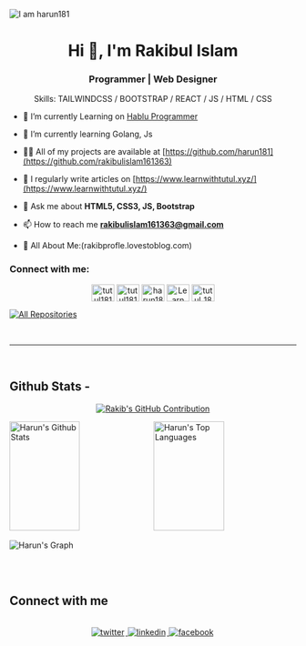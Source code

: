 ![I am harun181](https://github.com/harun181/harun181/blob/main/code.png)

<h1 align="center">Hi 👋, I'm Rakibul Islam</h1>
<h3 align="center">Programmer | Web Designer</h3>

<div align="center">
Skills: TAILWINDCSS / BOOTSTRAP / REACT / JS / HTML / CSS

</div>

- 🔭 I’m currently Learning on [Hablu Programmer](https://www.hablu-programmer.com/)

- 🌱 I’m currently learning Golang, Js

- 👨‍💻 All of my projects are available at [https://github.com/harun181](https://github.com/rakibulislam161363)

- 📝 I regularly write articles on [https://www.learnwithtutul.xyz/](https://www.learnwithtutul.xyz/)

- 💬 Ask me about **HTML5, CSS3, JS, Bootstrap**

- 📫 How to reach me **rakibulislam161363@gmail.com**

- 📄 All About Me:(rakibprofle.lovestoblog.com)

<h3 align="left">Connect with me:</h3>

<p align="center">
<a href="https://www.facebook.com/profile.php?id=100029291064290" target="blank"><img align="center" src="https://raw.githubusercontent.com/rahuldkjain/github-profile-readme-generator/master/src/images/icons/Social/facebook.svg" alt="tutul181" height="30" width="40" /></a>
<a href="https://x.com/rakibul161363" target="blank"><img align="center" src="https://raw.githubusercontent.com/rahuldkjain/github-profile-readme-generator/master/src/images/icons/Social/twitter.svg" alt="tutul181" height="30" width="40" /></a>
<a href="https://www.linkedin.com/in/rakibul-islam-76a8aa2b0/" target="blank"><img align="center" src="https://raw.githubusercontent.com/rahuldkjain/github-profile-readme-generator/master/src/images/icons/Social/linked-in-alt.svg" alt="harun181" height="30" width="40" /></a>
<a href="https://www.youtube.com/channel/UC4cvBkNafwqX9Y7jKincbCQ" target="blank"><img align="center" src="https://raw.githubusercontent.com/rahuldkjain/github-profile-readme-generator/master/src/images/icons/Social/youtube.svg" alt="Learn With Tutul" height="30" width="40" /></a>
<a href="https://www.instagram.com/rakibulislam1613639100?igsh=aTNvZm1jYnNkNDFj" target="blank"><img align="center" src="https://raw.githubusercontent.com/rahuldkjain/github-profile-readme-generator/master/src/images/icons/Social/instagram.svg" alt="tutul_181" height="30" width="40" /></a>
</p>
<p align="left">
  <a href="https://github.com/rakibulislam161363?tab=repositories" target="_blank"><img alt="All Repositories" title="All Repositories" src="https://img.shields.io/badge/-All%20Repos-2962FF?style=for-the-badge&logo=koding&logoColor=white"/></a>
</p>

<br/>
<hr/>
<br/>

## Github Stats -

<p align="center">
  <a href="https://github.com/rakibulislam161363">
    <img src="https://github-profile-summary-cards.vercel.app/api/cards/profile-details?username=rakibulislam161363&theme=radical" alt="Rakib's GitHub Contribution"/>
  </a>
</p>

<a> 
    <a href="https://github.com/rakibulislam161363"><img alt="Harun's Github Stats" src="https://denvercoder1-github-readme-stats.vercel.app/api?username=rakibulislam161363&show_icons=true&count_private=true&theme=react&border_color=7F3FBF&bg_color=0D1117&title_color=F85D7F&icon_color=F8D866" height="192px" width="49.5%"/></a>
  <a href="https://github.com/rakibulislam161363"><img alt="Harun's Top Languages" src="https://denvercoder1-github-readme-stats.vercel.app/api/top-langs/?username=rakibulislam161363&langs_count=8&layout=compact&theme=react&border_color=7F3FBF&bg_color=0D1117&title_color=F85D7F&icon_color=F8D866" height="192px" width="49.5%"/></a>
  <br/>
</a>

![Harun's Graph](https://github-readme-activity-graph.vercel.app/graph?username=harun181&custom_title=Harun's%20GitHub%20Activity%20Graph&bg_color=0D1117&color=7F3FBF&line=7F3FBF&point=7F3FBF&area_color=FFFFFF&title_color=FFFFFF&area=true)

<br/>

<br/>

## Connect with me

<div align="center">
<br/>
<a href="https://x.com/rakibul161363" target="_blank">
<img src=https://img.shields.io/badge/twitter-%2300acee.svg?&style=for-the-badge&logo=twitter&logoColor=white alt=twitter style="margin-bottom: 5px; margin-right: 2px;" />
</a>
<a href="https://www.linkedin.com/in/rakibul-islam-76a8aa2b0/" target="_blank">
<img src=https://img.shields.io/badge/linkedin-%231E77B5.svg?&style=for-the-badge&logo=linkedin&logoColor=white alt=linkedin style="margin-bottom: 5px; margin-right: 2px;" />
</a>
<a href="https://www.facebook.com/profile.php?id=100029291064290" target="_blank">
<img src=https://img.shields.io/badge/facebook-%232E87FB.svg?&style=for-the-badge&logo=facebook&logoColor=white alt=facebook style="margin-bottom: 5px; margin-right: 2px;" />
</a>  
</div>
